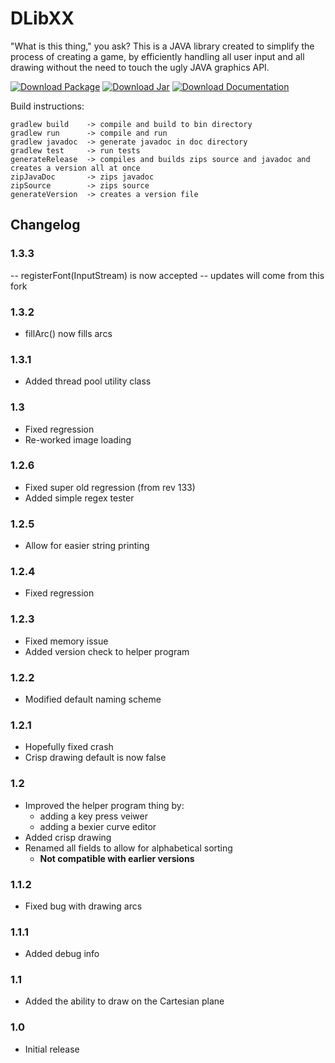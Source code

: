 # **DLibXX**

"What is this thing," you ask?
This is a JAVA library created to simplify the process of creating a game, by efficiently handling all user input and all drawing without the need to touch the ugly JAVA graphics API.

[![Download Package][dl-pi]][dl-p] [![Download Jar][dl-ji]][dl-j] [![Download Documentation][dl-di]][dl-d]

Build instructions:

    gradlew build    -> compile and build to bin directory
	gradlew run 	 -> compile and run
    gradlew javadoc  -> generate javadoc in doc directory
    gradlew test     -> run tests
	generateRelease  -> compiles and builds zips source and javadoc and creates a version all at once
	zipJavaDoc		 -> zips javadoc
	zipSource 		 -> zips source
	generateVersion  -> creates a version file
	

## **Changelog**

### 1.3.3
-- registerFont(InputStream) is now accepted
-- updates will come from this fork

### 1.3.2
- fillArc() now fills arcs

### 1.3.1
- Added thread pool utility class

### 1.3
- Fixed regression
- Re-worked image loading

### 1.2.6

- Fixed super old regression (from rev 133)
- Added simple regex tester

### 1.2.5

- Allow for easier string printing

### 1.2.4

- Fixed regression

### 1.2.3

- Fixed memory issue
- Added version check to helper program

### 1.2.2

- Modified default naming scheme

### 1.2.1

- Hopefully fixed crash
- Crisp drawing default is now false

### 1.2

- Improved the helper program thing by:
  - adding a key press veiwer
  - adding a bexier curve editor
- Added crisp drawing
- Renamed all fields to allow for alphabetical sorting
  - **Not compatible with earlier versions**

### 1.1.2

- Fixed bug with drawing arcs

### 1.1.1

- Added debug info

### 1.1

- Added the ability to draw on the Cartesian plane

### 1.0

- Initial release

[dl-p]: https://bitbucket.org/phinet/dlibx/downloads/DLibX-current.zip
[dl-pi]: https://bitbucket.org/phinet/dlibx/downloads/download-package.png "Download Package"
[dl-j]: https://bitbucket.org/phinet/dlibx/downloads/DLibX.jar
[dl-ji]: https://bitbucket.org/phinet/dlibx/downloads/download-jar.png "Download Jar"
[dl-d]: https://bitbucket.org/phinet/dlibx/downloads/DLibX-Documentation.zip
[dl-di]: https://bitbucket.org/phinet/dlibx/downloads/download-documentation.png "Download Documentation"
